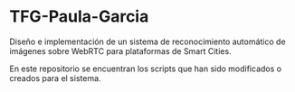 # TFG-Paula-Garcia
Diseño e implementación de un sistema de reconocimiento automático de imágenes sobre WebRTC para plataformas de Smart Cities.

En este repositorio se encuentran los scripts que han sido modificados o creados para el sistema.
